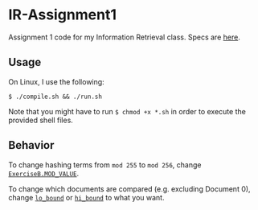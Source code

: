 # IR-Assignment1
Assignment 1 code for my Information Retrieval class. Specs are [here](https://www.cs.ucr.edu/~vagelis/classes/CS172/assignment1.html).

## Usage

On Linux, I use the following:

`$ ./compile.sh && ./run.sh`

Note that you might have to run `$ chmod +x *.sh` in order to execute the provided shell files.

## Behavior

To change hashing terms from `mod 255` to `mod 256`, change [`ExerciseB.MOD_VALUE`](https://github.com/RyanVillenaUCR/IR-Assignment1/blob/37b8bd93e4fe899b17a0f7c5f00ec91cd714faa3/src/ExerciseB.java#L165).

To change which documents are compared (e.g. excluding Document 0), change [`lo_bound`](https://github.com/RyanVillenaUCR/IR-Assignment1/blob/37b8bd93e4fe899b17a0f7c5f00ec91cd714faa3/src/ExerciseB.java#L147) or [`hi_bound`](https://github.com/RyanVillenaUCR/IR-Assignment1/blob/37b8bd93e4fe899b17a0f7c5f00ec91cd714faa3/src/ExerciseB.java#L148) to what you want.
